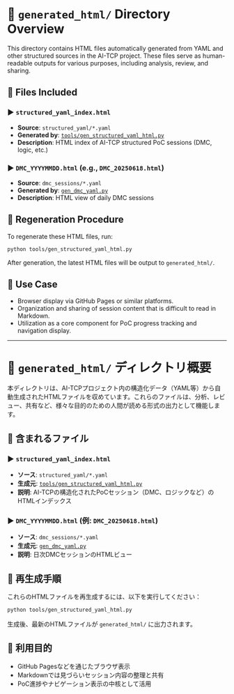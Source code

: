 # 📁 `generated_html/` Directory Overview

This directory contains HTML files automatically generated from YAML and other structured sources in the AI-TCP project. These files serve as human-readable outputs for various purposes, including analysis, review, and sharing.

## 📑 Files Included

### ▶ `structured_yaml_index.html`

*   **Source**: `structured_yaml/*.yaml`
*   **Generated by**: [`tools/gen_structured_yaml_html.py`](../tools/gen_structured_yaml_html.py)
*   **Description**: HTML index of AI-TCP structured PoC sessions (DMC, logic, etc.)

### ▶ `DMC_YYYYMMDD.html` (e.g., `DMC_20250618.html`)

*   **Source**: `dmc_sessions/*.yaml`
*   **Generated by**: [`gen_dmc_yaml.py`](../gen_dmc_yaml.py)
*   **Description**: HTML view of daily DMC sessions

## 🔄 Regeneration Procedure

To regenerate these HTML files, run:

```bash
python tools/gen_structured_yaml_html.py
```

After generation, the latest HTML files will be output to `generated_html/`.

## 🧩 Use Case

*   Browser display via GitHub Pages or similar platforms.
*   Organization and sharing of session content that is difficult to read in Markdown.
*   Utilization as a core component for PoC progress tracking and navigation display.

---

# 📁 `generated_html/` ディレクトリ概要

本ディレクトリは、AI-TCPプロジェクト内の構造化データ（YAML等）から自動生成されたHTMLファイルを収めています。これらのファイルは、分析、レビュー、共有など、様々な目的のための人間が読める形式の出力として機能します。

## 📑 含まれるファイル

### ▶ `structured_yaml_index.html`

*   **ソース**: `structured_yaml/*.yaml`
*   **生成元**: [`tools/gen_structured_yaml_html.py`](../tools/gen_structured_yaml_html.py)
*   **説明**: AI-TCPの構造化されたPoCセッション（DMC、ロジックなど）のHTMLインデックス

### ▶ `DMC_YYYYMMDD.html` (例: `DMC_20250618.html`)

*   **ソース**: `dmc_sessions/*.yaml`
*   **生成元**: [`gen_dmc_yaml.py`](../gen_dmc_yaml.py)
*   **説明**: 日次DMCセッションのHTMLビュー

## 🔄 再生成手順

これらのHTMLファイルを再生成するには、以下を実行してください：

```bash
python tools/gen_structured_yaml_html.py
```

生成後、最新のHTMLファイルが `generated_html/` に出力されます。

## 🧩 利用目的

*   GitHub Pagesなどを通じたブラウザ表示
*   Markdownでは見づらいセッション内容の整理と共有
*   PoC進捗やナビゲーション表示の中核として活用